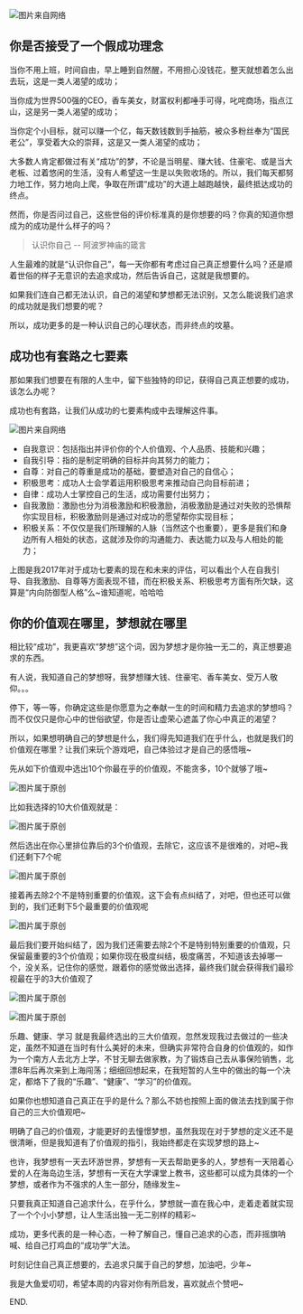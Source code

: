 ![图片来自网络](http://image.dayuaidaodao.com/writing/image/success.jpeg)


## 你是否接受了一个假成功理念

当你不用上班，时间自由，早上睡到自然醒，不用担心没钱花，整天就想着怎么出去玩，这是一类人渴望的成功；

当你成为世界500强的CEO，香车美女，财富权利都唾手可得，叱咤商场，指点江山，这是另一类人渴望的成功；

当你定个小目标，就可以赚一个亿，每天数钱数到手抽筋，被众多粉丝奉为“国民老公”，享受着大众的崇拜，这是又一类人渴望的成功；

大多数人肯定都做过有关“成功”的梦，不论是当明星、赚大钱、住豪宅、或是当大老板、过着悠闲的生活，没有人希望这一生是以失败收场的。所以，我们每天都努力地工作，努力地向上爬，争取在所谓“成功”的大道上越跑越快，最终抵达成功的终点。

然而，你是否问过自己，这些世俗的评价标准真的是你想要的吗？你真的知道你想成为的成功是什么样子的吗？

> 认识你自己 -- 阿波罗神庙的箴言

人生最难的就是“认识你自己”，每一天你都有考虑过自己真正想要什么吗？还是顺着世俗的样子无意识的去追求成功，然后告诉自己，这就是我想要的。

如果我们连自己都无法认识，自己的渴望和梦想都无法识别，又怎么能说我们追求的成功就是我们想要的呢？

所以，成功更多的是一种认识自己的心理状态，而非终点的坟墓。

## 成功也有套路之七要素

那如果我们想要在有限的人生中，留下些独特的印记，获得自己真正想要的成功，该怎么办呢？

成功也有套路，让我们从成功的七要素构成中去理解这件事。

![图片来自网络](http://image.dayuaidaodao.com/wrting/image/seven-factors-of-success-imageslim.png)

- 自我意识：包括指出并评价你的个人价值观、个人品质、技能和兴趣；
- 自我引导：指的是制定明确的目标并向其努力的能力；
- 自尊：对自己的尊重是成功的基础，要塑造对自己的自信心；
- 积极思考：成功人士会学着运用积极思考来推动自己向目标前进；
- 自律：成功人士掌控自己的生活，成功需要付出努力；
- 自我激励：激励也分为消极激励和积极激励，消极激励是通过对失败的恐惧帮你实现目标，积极激励则是通过对成功的愿望帮你实现目标；
- 积极关系：不仅仅是我们所理解的人脉（当然这个也重要），更多是我们和身边所有人相处的状态，这就涉及你的沟通能力、表达能力以及与人相处的能力；

上图是我2017年对于成功七要素的现在和未来的评估，可以看出个人在自我引导、自我激励、自尊等方面表现不错，而在积极关系、积极思考方面有所欠缺，这算是“内向防御型人格”么~谁知道呢，哈哈哈


## 你的价值观在哪里，梦想就在哪里

相比较“成功”，我更喜欢“梦想”这个词，因为梦想才是你独一无二的，真正想要追求的东西。

有人说，我知道自己的梦想呀，我梦想赚大钱、住豪宅、香车美女、受万人敬仰。。。

停下，等一等，你确定这些是你愿意为之奉献一生的时间和精力去追求的梦想吗？而不仅仅只是你心中的世俗欲望，你是否让虚荣心遮盖了你心中真正的渴望？

所以，如果想明确自己的梦想是什么，我们得先知道我们在乎什么，也就是我们的价值观在哪里？让我们来玩个游戏吧，自己体验过才是自己的感悟哦~

先从如下价值观中选出10个你最在乎的价值观，不能贪多，10个就够了哦~

![图片属于原创](http://image.dayuaidaodao.com/writing/image/your-value-01.jpg)

比如我选择的10大价值观就是：

![图片属于原创](http://image.dayuaidaodao.com/writing/image/your-value-02.jpg)

然后选出在你心里排位靠后的3个价值观，去除它，这应该不是很难的，对吧~我们还剩下7个呢

![图片属于原创](http://image.dayuaidaodao.com/writing/image/your-value-03.jpg)

接着再去除2个不是特别重要的价值观，这下会有点纠结了，对吧，但也还可以做到的，我们还剩下5个最重要的价值观呢

![图片属于原创](http://image.dayuaidaodao.com/writing/image/your-value-04.jpg)

最后我们要开始纠结了，因为我们还需要去除2个不是特别特别重要的价值观，只保留最重要的3个价值观；如果你现在极度纠结，极度痛苦，不知道该去掉哪一个，没关系，记住你的感觉，跟着你的感觉做出选择，最终我们就会获得我们最珍视最在乎的3大价值观了

![图片属于原创](http://image.dayuaidaodao.com/writing/image/your-value-05.jpg)

![图片属于原创](http://image.dayuaidaodao.com/writing/image/your-value-06.jpg)

乐趣、健康、学习 就是我最终选出的三大价值观，忽然发现我过去做过的一些决定，虽然不知道在当时有什么美好的未来，但确实非常符合自身的价值观的，如作为一个南方人去北方上学，不甘无聊去做家教，为了锻炼自己去从事保险销售，北漂8年后再次来到上海闯荡；细细回想起来，在我短暂的人生中的做出的每一个决定，都烙下了我的“乐趣”、“健康”、“学习”的价值观。

如果你也想知道自己真正在乎的是什么？那么不妨也按照上面的做法去找到属于你自己的三大价值观吧~

明确了自己的价值观，才能更好的去憧憬梦想，虽然我现在对于梦想的定义还不是很清晰，但是我知道有了价值观的指引，我始终都走在实现梦想的路上~

也许，我梦想有一天去环游世界，梦想有一天去帮助更多的人，梦想有一天陪着心爱的人在海岛边生活，梦想有一天在大学课堂上教书，这些都可以成为具体的一个梦想，或者作为不强求的人生一部分，随缘发生~

只要我真正知道自己追求什么，在乎什么，梦想就一直在我心中，走着走着就实现了一个个小小梦想，让人生活出独一无二别样的精彩~

成功，更多代表的是一种心态，一种了解自己，懂自己追求的心态，而非摇旗呐喊、给自己打鸡血的“成功学”大法。

时刻记住自己真正想要的，去追求只属于自己的梦想，加油吧，少年~


我是大鱼爱叨叨，希望本周的内容对你有所启发，喜欢就点个赞吧~

END.

